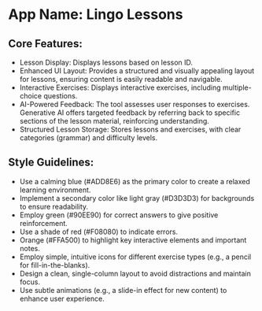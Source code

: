 # **App Name**: Lingo Lessons

## Core Features:

- Lesson Display: Displays lessons based on lesson ID.
- Enhanced UI Layout: Provides a structured and visually appealing layout for lessons, ensuring content is easily readable and navigable.
- Interactive Exercises: Displays interactive exercises, including multiple-choice questions.
- AI-Powered Feedback: The tool assesses user responses to exercises. Generative AI offers targeted feedback by referring back to specific sections of the lesson material, reinforcing understanding.
- Structured Lesson Storage: Stores lessons and exercises, with clear categories (grammar) and difficulty levels.

## Style Guidelines:

- Use a calming blue (#ADD8E6) as the primary color to create a relaxed learning environment.
- Implement a secondary color like light gray (#D3D3D3) for backgrounds to ensure readability.
- Employ green (#90EE90) for correct answers to give positive reinforcement.
- Use a shade of red (#F08080) to indicate errors.
- Orange (#FFA500) to highlight key interactive elements and important notes.
- Employ simple, intuitive icons for different exercise types (e.g., a pencil for fill-in-the-blanks).
- Design a clean, single-column layout to avoid distractions and maintain focus.
- Use subtle animations (e.g., a slide-in effect for new content) to enhance user experience.